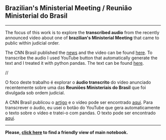 ## Brazilian's Ministerial Meeting / Reunião Ministerial do Brasil

***

The focus of this work is to explore the **transcribed audio** from the recently announced video about one of **brazilian's Ministerial Meeting** that came to public within judicial order.

The CNN Brasil published the [news](https://www.cnnbrasil.com.br/politica/2020/05/22/assista-ao-video-da-reuniao-ministerial-com-bolsonaro) and the video can be found [here](https://www.youtube.com/watch?v=TjndWfgiRQQ). To transcribe the audio I used YouTube button that automatically generate the text and I treated it with python pandas. The text can be found [here](https://github.com/leocneves/bra_ministerial_meeting/blob/master/dataset/reuniao_ministerial.csv).

//

O foco deste trabalho é explorar o **áudio transcrito** do vídeo anunciado recentemente sobre uma das **Reuniões Ministeriais do Brasil** que foi divulgada sob ordem judicial.

A CNN Brasil publicou o [artigo](https://www.cnnbrasil.com.br/politica/2020/05/22/assista-ao-video-da-reuniao-ministerial-com-bolsonaro) e o vídeo pode ser encontrado [aqui](https://www.youtube.com/watch?v=TjndWfgiRQQ). Para transcrever o áudio, eu usei o botão do YouTube que gera automaticamente o texto sobre o vídeo e tratei-o com pandas. O texto pode ser encontrado [aqui](https://github.com/leocneves/bra_ministerial_meeting/blob/master/dataset/reuniao_ministerial.csv).

***

**Please, [click here](https://nbviewer.jupyter.org/github/leocneves/bra_ministerial_meeting/blob/master/notebook/main_notebook.ipynb?flush_cache=true) to find a friendly view of main notebook.**
